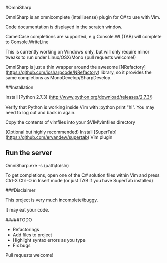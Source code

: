 #OmniSharp

OmniSharp is an omnicomplete (intellisense) plugin for C# to use with Vim.

Code documentation is displayed in the scratch window.

CamelCase completions are supported, e.g Console.WL(TAB) will complete to Console.WriteLine

This is currently working on Windows only, but will only require minor tweaks to run under Linux/OSX/Mono (pull requests welcome!)

OmniSharp is just a thin wrapper around the awesome [NRefactory] (https://github.com/icsharpcode/NRefactory) library, so it provides the same
completions as MonoDevelop/SharpDevelop. 

##Installation

Install [Python 2.7.3] (http://www.python.org/download/releases/2.7.3/)

Verify that Python is working inside Vim with :python print "hi". You may need to log out and back in again.

Copy the contents of vimfiles into your $VIM\vimfiles directory

(Optional but highly recommended) Install [SuperTab] (https://github.com/ervandew/supertab) Vim plugin

## Run the server

OmniSharp.exe -s (path\to\sln)

To get completions, open one of the C# solution files within Vim and press Ctrl-X Ctrl-O in Insert mode (or just TAB if you have SuperTab installed)


###Disclaimer

This project is very much incomplete/buggy. 

It may eat your code.


#####TODO

- Refactorings
- Add files to project
- Highlight syntax errors as you type
- Fix bugs

Pull requests welcome!


